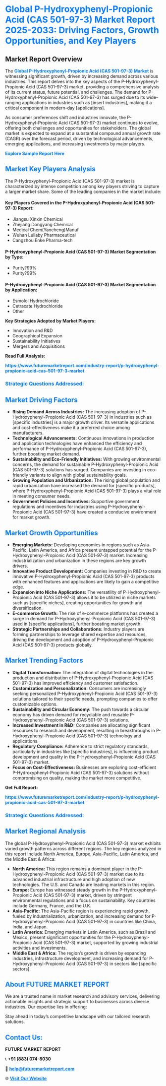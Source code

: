<h1 style="color: #007BFF;">Global P-Hydroxyphenyl-Propionic Acid (CAS 501-97-3) Market Report 2025-2033: Driving Factors, Growth Opportunities, and Key Players</h1>

<section id="overview">
<h2>Market Report Overview</h2>
<p>The <a href="https://www.futuremarketreport.com/industry-report/p-hydroxyphenyl-propionic-acid-cas-501-97-3-market" style="color: #007BFF; text-decoration: none;"><strong>Global P-Hydroxyphenyl-Propionic Acid (CAS 501-97-3) Market</strong></a> is witnessing significant growth, driven by increasing demand across various industries. This report delves into the key aspects of the P-Hydroxyphenyl-Propionic Acid (CAS 501-97-3) market, providing a comprehensive analysis of its current status, future potential, and challenges. The demand for P-Hydroxyphenyl-Propionic Acid (CAS 501-97-3) has surged due to its wide-ranging applications in industries such as [insert industries], making it a critical component in modern-day [applications].</p>
<p>As consumer preferences shift and industries innovate, the P-Hydroxyphenyl-Propionic Acid (CAS 501-97-3) market continues to evolve, offering both challenges and opportunities for stakeholders. The global market is expected to expand at a substantial compound annual growth rate (CAGR) over the forecast period, driven by technological advancements, emerging applications, and increasing investments by major players.</p>
</section>

<section id="overview">
<p><a href="https://www.futuremarketreport.com/request-sample/reportId=60698" style="color: #007BFF; text-decoration: none;"><strong>Explore Sample Report Here</strong></a></p>
</section>

<section id="key-players">
<h2 style="color: #007BFF;">Market Key Players Analysis</h2>
<p>The P-Hydroxyphenyl-Propionic Acid (CAS 501-97-3) market is characterized by intense competition among key players striving to capture a larger market share. Some of the leading companies in the market include:</p>
<h4>Key Players Covered in the P-Hydroxyphenyl-Propionic Acid (CAS 501-97-3) Report:</h4>
<ul><li>Jiangsu Xinxin Chemical</li><li>Zhejiang Dongyang Chemical</li><li>Medical Chem(Yancheng)Manuf</li><li>Wuhan Lullaby Pharmaceutical</li><li>Cangzhou Enke Pharma-tech</li></ul>
<h4>P-Hydroxyphenyl-Propionic Acid (CAS 501-97-3) Market Segmentation by Type:</h4>
<ul><li>Purity?99%</li><li>Purity?99%</li></ul>

<h4>P-Hydroxyphenyl-Propionic Acid (CAS 501-97-3) Market Segmentation by Application:</h4>
<ul><li>Esmolol Hydrochloride</li><li>Cetraxate Hydrochloride</li><li>Other</li></ul>
<p><strong>Key Strategies Adopted by Market Players:</strong></p>
<ul>
<li>Innovation and R&D</li>
<li>Geographical Expansion</li>
<li>Sustainability Initiatives</li>
<li>Mergers and Acquisitions</li>
</ul>
</section>

<section>
<p><strong>Read Full Analysis: </strong></p><a href="https://www.futuremarketreport.com/industry-report/p-hydroxyphenyl-propionic-acid-cas-501-97-3-market" style="color: #007BFF; text-decoration: none;"><strong>https://www.futuremarketreport.com/industry-report/p-hydroxyphenyl-propionic-acid-cas-501-97-3-market</strong></a>
<h3 style="color: #007BFF;">Strategic Questions Addressed:</h3>
</section>

<section id="driving-factors">
<h2 style="color: #007BFF;">Market Driving Factors</h2>
<ul>
<li><strong>Rising Demand Across Industries:</strong> The increasing adoption of P-Hydroxyphenyl-Propionic Acid (CAS 501-97-3) in industries such as [specific industries] is a major growth driver. Its versatile applications and cost-effectiveness make it a preferred choice among manufacturers.</li>
<li><strong>Technological Advancements:</strong> Continuous innovations in production and application technologies have enhanced the efficiency and performance of P-Hydroxyphenyl-Propionic Acid (CAS 501-97-3), further boosting market demand.</li>
<li><strong>Sustainability and Eco-Friendly Initiatives:</strong> With growing environmental concerns, the demand for sustainable P-Hydroxyphenyl-Propionic Acid (CAS 501-97-3) solutions has surged. Companies are investing in eco-friendly variants to align with global sustainability goals.</li>
<li><strong>Growing Population and Urbanization:</strong> The rising global population and rapid urbanization have increased the demand for [specific products], where P-Hydroxyphenyl-Propionic Acid (CAS 501-97-3) plays a vital role in meeting consumer needs.</li>
<li><strong>Government Policies and Incentives:</strong> Supportive government regulations and incentives for industries using P-Hydroxyphenyl-Propionic Acid (CAS 501-97-3) have created a conducive environment for market growth.</li>
</ul>
</section>

<section id="growth-opportunities">
<h2 style="color: #007BFF;">Market Growth Opportunities</h2>
<ul>
<li><strong>Emerging Markets:</strong> Developing economies in regions such as Asia-Pacific, Latin America, and Africa present untapped potential for the P-Hydroxyphenyl-Propionic Acid (CAS 501-97-3) market. Increasing industrialization and urbanization in these regions are key growth drivers.</li>
<li><strong>Innovative Product Development:</strong> Companies investing in R&D to create innovative P-Hydroxyphenyl-Propionic Acid (CAS 501-97-3) products with enhanced features and applications are likely to gain a competitive edge.</li>
<li><strong>Expansion into Niche Applications:</strong> The versatility of P-Hydroxyphenyl-Propionic Acid (CAS 501-97-3) allows it to be utilized in niche markets such as [specific niches], creating opportunities for growth and diversification.</li>
<li><strong>E-commerce Growth:</strong> The rise of e-commerce platforms has created a surge in demand for P-Hydroxyphenyl-Propionic Acid (CAS 501-97-3) used in [specific applications], further boosting market growth.</li>
<li><strong>Strategic Partnerships and Collaborations:</strong> Industry players are forming partnerships to leverage shared expertise and resources, driving the development and adoption of P-Hydroxyphenyl-Propionic Acid (CAS 501-97-3) products globally.</li>
</ul>
</section>

<section id="trending-factors">
<h2 style="color: #007BFF;">Market Trending Factors</h2>
<ul>
<li><strong>Digital Transformation:</strong> The integration of digital technologies in the production and distribution of P-Hydroxyphenyl-Propionic Acid (CAS 501-97-3) has improved efficiency and customer satisfaction.</li>
<li><strong>Customization and Personalization:</strong> Consumers are increasingly seeking personalized P-Hydroxyphenyl-Propionic Acid (CAS 501-97-3) solutions tailored to their specific needs, prompting companies to offer customizable options.</li>
<li><strong>Sustainability and Circular Economy:</strong> The push towards a circular economy has driven demand for recyclable and reusable P-Hydroxyphenyl-Propionic Acid (CAS 501-97-3) solutions.</li>
<li><strong>Increased Investment in R&D:</strong> Companies are allocating significant resources to research and development, resulting in breakthroughs in P-Hydroxyphenyl-Propionic Acid (CAS 501-97-3) technology and applications.</li>
<li><strong>Regulatory Compliance:</strong> Adherence to strict regulatory standards, particularly in industries like [specific industries], is influencing product development and quality in the P-Hydroxyphenyl-Propionic Acid (CAS 501-97-3) market.</li>
<li><strong>Focus on Cost-Effectiveness:</strong> Businesses are exploring cost-efficient P-Hydroxyphenyl-Propionic Acid (CAS 501-97-3) solutions without compromising on quality, making the market more competitive.</li>
</ul>
</section>

<section>
<p><strong>Get Full Report: </strong></p><a href="https://www.futuremarketreport.com/industry-report/p-hydroxyphenyl-propionic-acid-cas-501-97-3-market" style="color: #007BFF; text-decoration: none;"><strong>https://www.futuremarketreport.com/industry-report/p-hydroxyphenyl-propionic-acid-cas-501-97-3-market</strong></a>
<h3 style="color: #007BFF;">Strategic Questions Addressed:</h3>
</section>


<section id="regional-analysis">
<h2 style="color: #007BFF;">Market Regional Analysis</h2>
<p>The global P-Hydroxyphenyl-Propionic Acid (CAS 501-97-3) market exhibits varied growth patterns across different regions. The key regions analyzed in this report include North America, Europe, Asia-Pacific, Latin America, and the Middle East & Africa:</p>
<ul>
<li><strong>North America:</strong> This region remains a dominant player in the P-Hydroxyphenyl-Propionic Acid (CAS 501-97-3) market due to its advanced industrial infrastructure and high adoption of new technologies. The U.S. and Canada are leading markets in this region.</li>
<li><strong>Europe:</strong> Europe has witnessed steady growth in the P-Hydroxyphenyl-Propionic Acid (CAS 501-97-3) market, driven by stringent environmental regulations and a focus on sustainability. Key countries include Germany, France, and the U.K.</li>
<li><strong>Asia-Pacific:</strong> The Asia-Pacific region is experiencing rapid growth, fueled by industrialization, urbanization, and increasing demand for P-Hydroxyphenyl-Propionic Acid (CAS 501-97-3) in countries like China, India, and Japan.</li>
<li><strong>Latin America:</strong> Emerging markets in Latin America, such as Brazil and Mexico, present significant opportunities for the P-Hydroxyphenyl-Propionic Acid (CAS 501-97-3) market, supported by growing industrial activities and investments.</li>
<li><strong>Middle East & Africa:</strong> The region’s growth is driven by expanding industries, infrastructure development, and increasing demand for P-Hydroxyphenyl-Propionic Acid (CAS 501-97-3) in sectors like [specific sectors].</li>
</ul>
</section>

<footer>
<h2 style="color: #007BFF;">About FUTURE MARKET REPORT</h2>
<p>We are a trusted name in market research and advisory services, delivering actionable insights and strategic support to businesses across diverse industries. Our expertise lies in offering:</p>

<p>Stay ahead in today’s competitive landscape with our tailored research solutions.</p>

<h2 style="color: #007BFF;">Contact Us:</h2>
<p><strong>FUTURE MARKET REPORT</strong></p>
<p>📞 <strong>+91 (883) 074-8030</strong></p>
<p>📧 <strong><a href="mailto:help@futuremarketreport.com" style="color: #007BFF;">help@futuremarketreport.com</a></strong></p>
<p>🌐 <strong><a href="https://www.futuremarketreport.com/" style="color: #007BFF;">Visit Our Website</a></strong></p>
</footer>